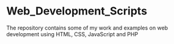 # Web_Development_Scripts
The repository contains some of my work and examples on web development using HTML, CSS, JavaScript and PHP
